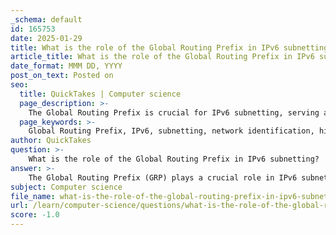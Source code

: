 ```yaml
---
_schema: default
id: 165753
date: 2025-01-29
title: What is the role of the Global Routing Prefix in IPv6 subnetting?
article_title: What is the role of the Global Routing Prefix in IPv6 subnetting?
date_format: MMM DD, YYYY
post_on_text: Posted on
seo:
  title: QuickTakes | Computer science
  page_description: >-
    The Global Routing Prefix is crucial for IPv6 subnetting, serving as a network identifier allocated by ISPs, allowing for efficient routing, hierarchical addressing, and structured subnet management.
  page_keywords: >-
    Global Routing Prefix, IPv6, subnetting, network identification, hierarchical structure, Subnet ID, address management, routing efficiency, Internet Service Provider, routing protocols
author: QuickTakes
question: >-
    What is the role of the Global Routing Prefix in IPv6 subnetting?
answer: >-
    The Global Routing Prefix (GRP) plays a crucial role in IPv6 subnetting as it forms the initial part of an IPv6 address that identifies the specific network assigned to an organization by an Internet Service Provider (ISP). The GRP is typically the first 48 bits of the address and is essential for routing packets across the internet.\n\n### Role of the Global Routing Prefix in IPv6 Subnetting:\n\n1. **Network Identification**: The GRP allows ISPs to allocate a unique address space to their customers. This unique prefix is vital for routing traffic to the correct destination on the internet.\n\n2. **Hierarchical Structure**: The GRP contributes to the hierarchical structure of IPv6 addressing, which simplifies routing. By using a structured prefix, routers can make efficient decisions about where to forward packets based on the GRP.\n\n3. **Subnetting Capability**: The GRP is followed by a Subnet ID, which allows organizations to create multiple subnets within their allocated address space. For example, if an organization is assigned a GRP of `2001:db8:acad::/48`, it can create up to 65,536 subnets by varying the 16-bit Subnet ID, resulting in addresses like `2001:db8:acad:0001::/64`, `2001:db8:acad:0002::/64`, and so on.\n\n4. **Efficient Address Management**: By utilizing the GRP and Subnet ID, organizations can efficiently manage their address space, ensuring that different departments or services can operate within their own subnets while still being part of the larger network.\n\n5. **Routing Efficiency**: The use of a GRP allows for aggregation of routes in the global routing table, which helps reduce the size of the routing table and improves the efficiency of routing protocols.\n\nIn summary, the Global Routing Prefix is fundamental to the structure of IPv6 addresses, enabling effective subnetting, efficient routing, and organized address management within networks.
subject: Computer science
file_name: what-is-the-role-of-the-global-routing-prefix-in-ipv6-subnetting.md
url: /learn/computer-science/questions/what-is-the-role-of-the-global-routing-prefix-in-ipv6-subnetting
score: -1.0
---
```


&nbsp;
